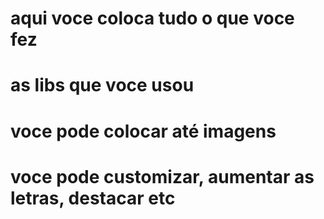 # aqui voce coloca tudo o que voce fez
# as libs que voce usou
# voce pode colocar até imagens
# voce pode customizar, aumentar as letras, destacar etc
